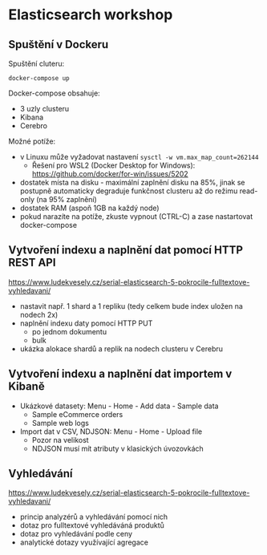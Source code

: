 # Elasticsearch workshop

## Spuštění v Dockeru

Spuštění cluteru:

`docker-compose up`

Docker-compose obsahuje:
* 3 uzly clusteru
* Kibana
* Cerebro

Možné potíže:
* v Linuxu může vyžadovat nastavení `sysctl -w vm.max_map_count=262144`
  * Řešení pro WSL2 (Docker Desktop for Windows): https://github.com/docker/for-win/issues/5202
* dostatek místa na disku - maximální zaplnění disku na 85%, jinak se postupně automaticky degraduje funkčnost clusteru až do režimu read-only (na 95% zaplnění)
* dostatek RAM (aspoň 1GB na každý node)
* pokud narazíte na potíže, zkuste vypnout (CTRL-C) a zase nastartovat docker-compose

## Vytvoření indexu a naplnění dat pomocí HTTP REST API

https://www.ludekvesely.cz/serial-elasticsearch-5-pokrocile-fulltextove-vyhledavani/

* nastavit např. 1 shard a 1 repliku (tedy celkem bude index uložen na nodech 2x)
* naplnění indexu daty pomocí HTTP PUT
  * po jednom dokumentu
  * bulk
* ukázka alokace shardů a replik na nodech clusteru v Cerebru  

## Vytvoření indexu a naplnění dat importem v Kibaně

* Ukázkové datasety: Menu - Home - Add data - Sample data
  * Sample eCommerce orders
  * Sample web logs
* Import dat v CSV, NDJSON: Menu - Home - Upload file
  * Pozor na velikost
  * NDJSON musí mít atributy v klasických úvozovkách

## Vyhledávání

https://www.ludekvesely.cz/serial-elasticsearch-5-pokrocile-fulltextove-vyhledavani/

* princip analyzérů a vyhledávání pomocí nich
* dotaz pro fulltextové vyhledáváná produktů
* dotaz pro vyhledávání podle ceny
* analytické dotazy využívající agregace

